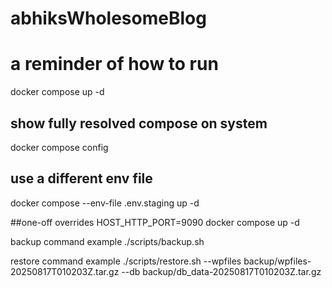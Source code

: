 # abhiksWholesomeBlog

# a reminder of how to run
docker compose up -d

## show fully resolved compose on system
docker compose config

## use a different env file
docker compose --env-file .env.staging up -d

##one-off overrides
HOST_HTTP_PORT=9090 docker compose up -d




backup command example
./scripts/backup.sh


restore command example
./scripts/restore.sh --wpfiles backup/wpfiles-20250817T010203Z.tar.gz --db backup/db_data-20250817T010203Z.tar.gz
